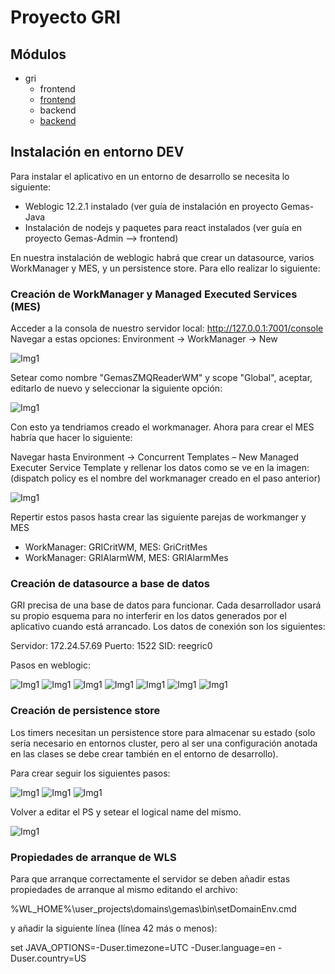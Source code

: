 # Proyecto GRI
## Módulos
- gri
  - frontend
  - [frontend](frontend/README.md)
  - backend
  - [backend](backend/README.md)
  
## Instalación en entorno DEV

Para instalar el aplicativo en un entorno de desarrollo se necesita lo siguiente:

- Weblogic 12.2.1 instalado (ver guía de instalación en proyecto Gemas-Java
- Instalación de nodejs y paquetes para react instalados (ver guía en proyecto Gemas-Admin --> frontend)

En nuestra instalación de weblogic habrá que crear un datasource, varios WorkManager y MES, y un persistence store. Para ello realizar lo siguiente:

### Creación de WorkManager y Managed Executed Services (MES)

Acceder a la consola de nuestro servidor local: http://127.0.0.1:7001/console
Navegar a estas opciones: Environment -> WorkManager -> New

![Img1](images/wls-1.png)

Setear como nombre "GemasZMQReaderWM" y scope "Global", aceptar, editarlo de nuevo y seleccionar la siguiente opción:

![Img1](images/wls-2.png)

Con esto ya tendriamos creado el workmanager. Ahora para crear el MES habría que hacer lo siguiente:

Navegar hasta Environment -> Concurrent Templates – New Managed Executer Service Template y rellenar los datos como se ve en la imagen: (dispatch policy es el nombre del workmanager creado en el paso anterior)

![Img1](images/wls-3.png)

Repertir estos pasos hasta crear las siguiente parejas de workmanger y MES

- WorkManager: GRICritWM, MES: GriCritMes
- WorkManager: GRIAlarmWM, MES: GRIAlarmMes

### Creación de datasource a base de datos

GRI precisa de una base de datos para funcionar. Cada desarrollador usará su propio esquema para no interferir en los datos generados por el aplicativo cuando está arrancado. Los datos de conexión son los siguientes:

Servidor: 172.24.57.69
Puerto: 1522
SID: reegric0

Pasos en weblogic:

![Img1](images/wls-ds-1.png)
![Img1](images/wls-ds-2.png)
![Img1](images/wls-ds-3.png)
![Img1](images/wls-ds-4.png)
![Img1](images/wls-ds-5.png)
![Img1](images/wls-ds-6.png)
![Img1](images/wls-ds-7.png)

### Creación de persistence store

Los timers necesitan un persistence store para almacenar su estado (solo sería necesario en entornos cluster, pero al ser una configuración anotada en las clases se debe crear también en el entorno de desarrollo).

Para crear seguir los siguientes pasos:

![Img1](images/wls-ps-1.png)
![Img1](images/wls-ps-2.png)
![Img1](images/wls-ps-3.png)

Volver a editar el PS y setear el logical name del mismo.

![Img1](images/wls-ps-4.png)


### Propiedades de arranque de WLS

Para que arranque correctamente el servidor se deben añadir estas propiedades de arranque al mismo editando el archivo:

%WL_HOME%\user_projects\domains\gemas\bin\setDomainEnv.cmd

y añadir la siguiente línea (línea 42 más o menos):

set JAVA_OPTIONS=-Duser.timezone=UTC -Duser.language=en -Duser.country=US





